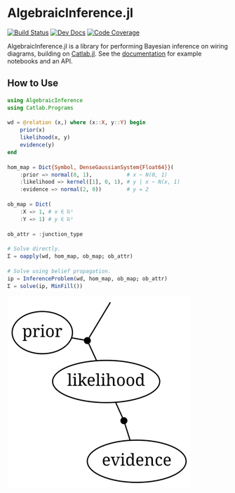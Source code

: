 # AlgebraicInference.jl

[![Build Status](https://github.com/samuelsonric/AlgebraicInference.jl/workflows/Tests/badge.svg)](https://github.com/samuelsonric/AlgebraicInference.jl/actions?query=workflow%3ATests)
[![Dev Docs](https://img.shields.io/badge/docs-dev-blue.svg)](https://samuelsonric.github.io/AlgebraicInference.jl/dev/)
[![Code Coverage](https://codecov.io/gh/samuelsonric/AlgebraicInference.jl/branch/master/graph/badge.svg?token=FJJQQCTUCF)](https://codecov.io/gh/samuelsonric/AlgebraicInference.jl)

AlgebraicInference.jl is a library for performing Bayesian inference on wiring diagrams,
building on [Catlab.jl](https://algebraicjulia.github.io/Catlab.jl/dev/). See the
[documentation](https://samuelsonric.github.io/AlgebraicInference.jl/dev/) for example
notebooks and an API.

## How to Use

```julia
using AlgebraicInference
using Catlab.Programs

wd = @relation (x,) where (x::X, y::Y) begin
    prior(x)
    likelihood(x, y)
    evidence(y)
end

hom_map = Dict{Symbol, DenseGaussianSystem{Float64}}(
    :prior => normal(0, 1),           # x ~ N(0, 1)
    :likelihood => kernel([1], 0, 1), # y | x ~ N(x, 1)
    :evidence => normal(2, 0))        # y = 2

ob_map = Dict(
    :X => 1, # x ∈ ℝ¹
    :Y => 1) # y ∈ ℝ¹

ob_attr = :junction_type

# Solve directly.
Σ = oapply(wd, hom_map, ob_map; ob_attr)

# Solve using belief propagation.
ip = InferenceProblem(wd, hom_map, ob_map; ob_attr)
Σ = solve(ip, MinFill())
```

![inference](./inference.svg)
